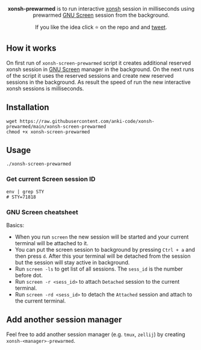 <p align="center">
<b>xonsh-prewarmed</b> is to run interactive <a href="https://xon.sh">xonsh</a> session in milliseconds using prewarmed <a href="https://www.gnu.org/software/screen/">GNU Screen</a> session from the background.
</p>

<p align="center">  
If you like the idea click ⭐ on the repo and and <a href="https://twitter.com/intent/tweet?text=Nice%20xontrib%20for%20the%20xonsh%20shell!&url=https://github.com/anki-code/xonsh-prewarmed" target="_blank">tweet</a>.
</p>

## How it works

On first run of `xonsh-screen-prewarmed` script it creates additional reserved xonsh session in [GNU Screen](https://www.gnu.org/software/screen/) manager in the background. On the next runs of the script it uses the reserved sessions and create new reserved sessions in the background. As result the speed of run the new interactive xonsh sessions is milliseconds.

## Installation

```xsh
wget https://raw.githubusercontent.com/anki-code/xonsh-prewarmed/main/xonsh-screen-prewarmed
chmod +x xonsh-screen-prewarmed
```

## Usage

```xsh
./xonsh-screen-prewarmed
```

### Get current Screen session ID

```xsh
env | grep STY
# STY=71818
```

### GNU Screen cheatsheet

Basics:

* When you run `screen` the new session will be started and your current terminal will be attached to it.
* You can put the screen session to background by pressing `Ctrl + a` and then press `d`. After this your terminal will be detached from the session but the session will stay active in background.
* Run `screen -ls` to get list of all sessions. The `sess_id` is the number before dot.
* Run `screen -r <sess_id>` to attach `Detached` session to the current terminal.
* Run `screen -rd <sess_id>` to detach the `Attached` session and attach to the current terminal.

## Add another session manager

Feel free to add another session manager (e.g. `tmux`, `zellij`) by creating `xonsh-<manager>-prewarmed`.
